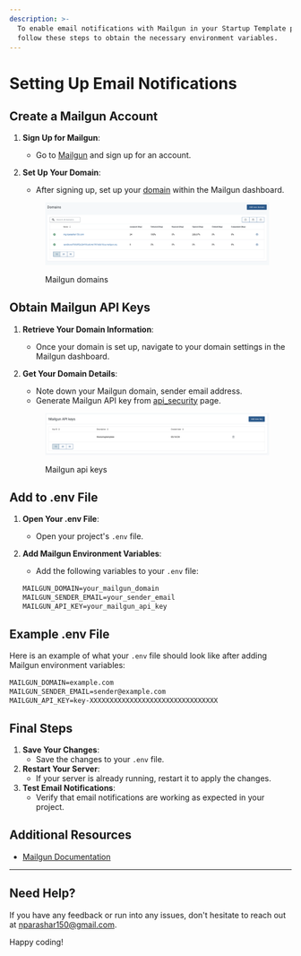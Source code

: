 ```yaml
---
description: >-
  To enable email notifications with Mailgun in your Startup Template project,
  follow these steps to obtain the necessary environment variables.
---
```


# Setting Up Email Notifications

## **Create a Mailgun Account**

1. **Sign Up for Mailgun**:
   * Go to [Mailgun](https://www.mailgun.com/) and sign up for an account.
2.  **Set Up Your Domain**:

    * After signing up, set up your [domain](https://app.mailgun.com/mg/sending/domains) within the Mailgun dashboard.

    <div align="left">

    <figure><img src="../.gitbook/assets/image (2) (1).png" alt=""><figcaption><p>Mailgun domains</p></figcaption></figure>

    </div>

## **Obtain Mailgun API Keys**

1. **Retrieve Your Domain Information**:
   * Once your domain is set up, navigate to your domain settings in the Mailgun dashboard.
2.  **Get Your Domain Details**:

    * Note down your Mailgun domain, sender email address.
    * Generate Mailgun API key from [api\_security](https://app.mailgun.com/settings/api\_security) page.

    <div align="left">

    <figure><img src="../.gitbook/assets/image (3).png" alt=""><figcaption><p>Mailgun api keys</p></figcaption></figure>

    </div>

## **Add to .env File**

1. **Open Your .env File**:
   * Open your project's `.env` file.
2.  **Add Mailgun Environment Variables**:

    * Add the following variables to your `.env` file:

    ```env
    MAILGUN_DOMAIN=your_mailgun_domain
    MAILGUN_SENDER_EMAIL=your_sender_email
    MAILGUN_API_KEY=your_mailgun_api_key
    ```

## Example .env File

Here is an example of what your `.env` file should look like after adding Mailgun environment variables:

```env
MAILGUN_DOMAIN=example.com
MAILGUN_SENDER_EMAIL=sender@example.com
MAILGUN_API_KEY=key-XXXXXXXXXXXXXXXXXXXXXXXXXXXXXXXX
```

## Final Steps

1. **Save Your Changes**:
   * Save the changes to your `.env` file.
2. **Restart Your Server**:
   * If your server is already running, restart it to apply the changes.
3. **Test Email Notifications**:
   * Verify that email notifications are working as expected in your project.

## Additional Resources

* [Mailgun Documentation](https://documentation.mailgun.com/docs/mailgun/user-manual/sending-messages/#send-via-http)

***

## Need Help?

If you have any feedback or run into any issues, don't hesitate to reach out at [nparashar150@gmail.com](mailto:nparashar150@gmail.com).&#x20;

Happy coding!

